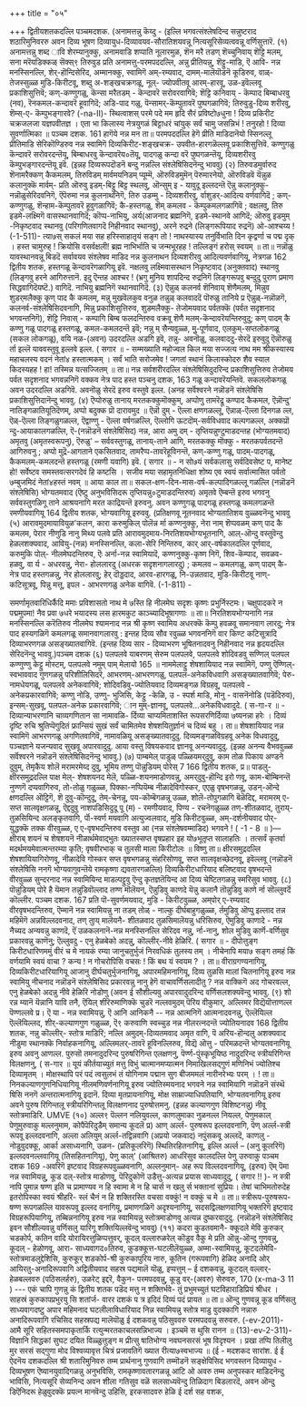 +++
title = "०५"

+++
द्वितीयशतकदल्लि पञ्चमदशक. 
(अनामत्तन्नु कॆय्दु - 
(इल्लि भगवत्संश्लेषदिन्द सन्नुष्टराद शठारिमुनिवररु अवन दिव्य भूषण दिव्यायुध-दिव्यावयव-सौरातिशयवन्नू नित्यसूरिसेव्यत्ववन्नू वर्णिसुत्तारॆ. 
(१) अनामत्तन्नु शब्द ावि शेरम्यानुक्कु, 
अनामवाडि शप्पाति नूलारमुळ, 
शॆन मरै तडण् शॆच्चुनिवाय् शॆट्टि मलम्, सना मरॆयडिक्कळ् सॆक्स्९ तिरुवुड 
प्रति अनामत्तु-परमपददल्लि, अन्नु प्रीतियन्नु, शॆट्टु-माडि, ऎ आवि- नन्न मनस्सिनल्लि, शेर्-हॊन्दिसेरिद, अम्मानक्कु, स्वामिगॆ अम्-रम्यवाद, दामम्-मालॆयॊडनॆ कूडिरुव, वाळ्-तेजस्सुळ्ळ मुडि-किरीटवू, शब्दु अ-शङ्खचक्रगळू, नूल्- ज्योपवीतवू आरम्-हारवू, उळ-इवॆल्लवू प्रकाशिसुत्तिवॆ; कण्-कण्णुगळु, कॆन्सा मरैतडम् - कॆन्दावरॆ सरोवरवागिवॆ; शॆट्टि कनिवाय् - कॆम्पाद बिम्बाधरवु (नव), रॆनकमल-कन्दावरॆ हूवागिदॆ; अडि-पाद गळु, पॆन्सामर्-कॆम्पुतावरॆ पुष्पगळागिवॆ; तिरुवुडु-दिव्य शरीरवु, शॆम्स्-ए- कॆम्पुभङ्गारवे? 
(-na-II)- 
स्थित्वाशस् परमे पदे मम हृदि सैरं प्रविष्टो७धुना ! दिव्य प्रकिरीट चक्रजलजा यज्ञपवीतज्ञ । 
एता भा किलास्य नेत्रयुगळं बिट्टाधरं चांयुक् सर्वं चामु जसन्निभं ! तनुरहो ! दिव्या सुवर्णात्मिका ॥ 
पञ्चम दशक. 
161 
हागॆये नन्न मन 
ता॥ परमपददल्लि हेगॆ प्रीति माडिदानॆयो स्सिनल्लू प्रीतिमाडि सेरिकॊण्डिरुव नन्न स्वामिगॆ दिव्यकिरीट-शङ्खचक्र- उपवीत-हारगळॆल्लवू प्रकाशिसुत्तिवॆ. कण्णुगळु कॆन्दावरॆ सरोवरदन्तॆयू, बिम्बाधरवु कॆन्दावरॆय०तॆयू, पादगळु कन्दा वरॆ पुष्पगळन्तॆयू, दिव्यशरीरवु कॆम्पुभङ्गारदन्तॆयू इवॆ. (इन्नह दिव्यरूपदॊडनॆ बन्दु नन्नल्लि संश्लेषिसिदनॆन्दु भाववु) 
(२) तिरुवडमुर्वारुद‌ शॆनामरैक्कण् कैकमलम्, तिरुविडम् मार्वमयनिडम् प्यूम्मॆ, 
ऒरुविडमुमॆन् पॆरुमारनेयो, 
ऒरुविडवॆ यॆन्नुळ कलानुक्कॆ 
मार्वम्- 
प्रति ऒरुवु इडम्-बिट्टु बिट्ट स्थलवु, ऒन्सुम् इ - यावुदू इल्लदन्तॆ ऎन्नु कलानुक्कु-नन्नॊळुसेरिदवनिगॆ, 
ऎपॆरुमा नन्न कुलनाथनिगॆ, तिरु उडम्मु - दिव्यशरीरवु, र्वाशुडर्-आदित्य वर्णवागिदॆ ; कण्-कण्णुगळु, शॆन्हाम-कॆम्पुतावरॆ हूवुगळागिवॆ; कै-हस्तगळु, शॆम् कमलव - कॆम्पुकमलगळागिवॆ ; वक्षलवु, तिरु इडमे-लक्ष्मिगॆ वासस्थानवागिदॆ; कॊप्प-नाभियु, अर्य(आजनाद ब्रह्मनिगॆ, इडमे-स्थानवे आगिदॆ; ऒरुवु इडमुम् -निकृष्टवाद स्थानवु (परिगणितवागदॆ निहीनवाद स्थानवु), अरने रुद्रने (लिङ्गरूपियाद रुद्रनॆ) ओ-आश्चय्य ! 
(-1-511)- 
त्या७स् सकलं मया सह हरिस्साहातृयं सङ्ग तो ! नाथस्यास्य तनुर्विभाति दिन कृद्वर्णा च पद्म दृक्‌ । हस्त चामुरुह् ! क्रियोसि वसर्वक्षली! ब्रह्म नाभिर्भाति च जन्मभूरहह ! तल्लिङ्गं हरोस् स्वयम् ॥ 
ता॥ नन्नॊळु यावस्थानवन्नू बिडदॆ सर्वावयव संश्लेषव माडिद नन्न कुलनाथन दिव्यशरीरवु आदित्यवर्णवागियू, नेत्रगळ 
162 
द्वितीय शतक, 
हस्तगळू कॆन्दावरॆगळागियू इवॆ. 
नक्षलवु लक्ष्मिवासस्थान निकृष्टवाद (अनुक्तवाद) स्थानवु (लिङ्गवु हरने आगिरुत्तानॆ. इदु ऎन्तह आश्चर ! (भ्रगु मुनिय शापदिन्द रुद्रनिगॆ लिङ्गरूपवु बन्दुदु पुराण प्रमाण सिद्धवागिदॆयष्टॆ.) 
वागिदॆ. नाभियु ब्रह्मनिगॆ स्थानवागिदॆ. 
(३) ऎन्नुळ् कलनर्व शॆनिवाय् शॆणैमलम्, मिन्नुव शुडर्‌मलैक्कु कृण् पाद कै कमलम्, मन्नु मुखवॆलकुव वनुळ तन्नुळ्‌ कलवाददॆ पॊरुळु तानिये 
प्र ऎन्नुळ्-नन्नॊळगॆ, कलनर्व-संश्लेषिसिदवनागि, मिन्नु प्रकाशिसुत्तिरुव, शुड‌मलैक्कु- तेजोमयवाद पर्वतक्कॆ (पर्वत सदृशनाद भगवन्तनिगॆ), शॆट्टि निवास् - कम्पागि बिम्ब फलदन्तिरुव वक्रवू शॆणै मलम्-कॆन्दावरॆयन्तिरुवुदु; कण् पादम् कै कण्णु गळू पादगळू हस्तगळू, कमल-कमलदन्तॆ इवॆ; नन्नु म् सैन्यवुळ्ळ, मुु-पूर्णवाद, एलकुम्-सप्तलोकगळू (सकल लोकगळू), वयि नळ-(अवन) उदरदल्लि अडगि इवॆ, तन्नु- अवनॊळु, कलवाददु-सेरदॆ इरुवुदु ऎन्नॊरुळु र्ता इल्लॆ याववस्तुवू इल्लवे इल्ल. 
( सगार ॥ - 
सम्मख्याति महोज्वल किल मया सज्जत्य नाथ मम श्रीकस्यास्य महाचलस्य वदनं नेतां४ 
हस्तात्मकम् । सर्वं भाति सरोजमेव ! जगतां स्थानं किलास्कोदरु शैव स्याल किदस्यहह ! हा! तस्मिन्न यत्सज्जितम् ॥ 
ता॥ नन्न सर्वशरीरदल्लि संश्लेषिसिदुदरिन्द प्रकाशिसुत्तिरुव तेजोमय पर्वत सदृशनाद भगवन्ननिगॆ वक्कव नेत्र पाद हस्त 
पञ्चनु दशक, 
163 
गळू कन्दावरॆयन्तिवॆ. सकललोकगळू अवन उदरदल्लि अडगिवॆ. अवनॊळु सेरदॆ इरुव वस्तुवे इल्ल. (अनह सर्वॆश्वरने नन्नॊडनॆ संश्लेषिसि प्रकाशिसुत्तिदानॆन्दु भाववु. 
(४) ऎप्पोरुळु तानाय् मरतकक्कुमॊक्कुम्, अप्पोणु तामरॆद्रू कण्पाद कैकमल, ऎन्नॊन्दु' नातिङ्गळातियूतिदॆणम्, अप्पो बदुक्क प्रॊ दारावमुद 
॥ ऎन्नॊ दुम् - ऎल्ला क्षणगळल्लू, ऎन्नाळ्-ऎल्ला दिनगळ ल्ल, ऎळ्-ऎल्ला तिङ्गळुगळल्ल, ऎद्वाण्णु - ऎल्ला वर्षगळल्लि, ऎल्लोगि ऊटदॊम्-सर्वविधवाद कल्पगळल्ल, अक्कप्रॊ न्दु-आयाकालगळल्लि, ऎ-(नन्नॊडनॆ संश्लेषिसिद) नन्न, आरा अमु दम् - तृप्तियन्नुण्टुमाडदन्तह (भोग्यतमवाद) अमृतवु (अमृतस्वरूपनु), ऎरुळु' – सर्ववस्तुगळू, तानाय्-ताने आगि, मरतकक्कु मॊक्कु - मरतकपर्वतदन्तॆ आगिरुवनु ; अप्पो मुद्रॆ-आगताने एकसितवाद, तामरैप्प-तावरॆहूविनन्तॆ, कण्-कण्णु गळू, पादम्-पादगळू, कैकमलम्-कमलदन्तॆ हस्तगळू (रमणी यवागि) इवॆ. 
( सगार ॥ - 
न 
सो७यं सर्वकलासु सर्वदिवसेष्ट प, मानेष्ट हो! सर्वेष्टव समस्तवत्सरगदेवं हि कष्टसि । सजीव मया सहामृतनिधिक्षा शोष्य एव स्वयं सर्वात्मासित पर्वतो ७म्बुजमिदं नेतां४हस्तं नवम् ॥ 
आया काल 
ता॥ सकल-क्षण-दिन-मास-वर्ष-कल्पादिगळल्लू गळल्लि (नन्नॊडनॆ संश्लेषिसि) भोग्यतमवाद (ऎष्टु अनुभविसिदरू तृप्तियन्नु०टुमाडदन्तिरुव) अमृतवे ऎम्बन्तॆ इरुव भगवनु सर्ववस्तुगळिगू ताने आश्रयनागि मरत काद्रियन्तॆ इरुवनु. अवन कण्णुगळू पादगळू हस्तगळू कमलगळन्तॆ रमणीयवागियू 
164 
द्वितीय शतक, 
भोग्यवागियू इरुववु. (प्रतिक्षणवू नूतनवाद भोग्यतातिशय वुळ्ळवनॆन्दु भाववु 
(५) आरावमुदमायावियुळ'कलन, कारा‌ करुमुकिल्‌ पोलॆन्न र्मा कण्णनुक्कु, नेरा नाम् शॆप्पवळम् कण् पाद कै कमलम, पेरार नीणुडि नानु मिथ्य पलवे 
प्रति आरावमुदमाय-निरतिशयभोग्यभूतनागि, आल्-ऒन्दु वस्तुवॆन्दु हेळलशक्यवाद, आवियु-(नन्न) मनस्सिनल्लि, कला-सेरि निन्तिरुव, कार् आर्-वर्षकालदल्लि पूर्णवाद, करुमुकि पोल्- नीलमेघदन्तिरुव, ऎः अर्ना-नन्न स्वामियादॆ, कण्णनुक्कु-कृष्ण निगॆ, शिव-कॆम्पाद, सवळव-हळवु, वा र्य - अधरवन्नु, नेरा- होललारदु (अधरक सदृशनागलारदु) ; कमलव – कमलगळु, कण् पादम् कै-नेत्र पाद हस्तगळन्नु, नेर होललारवु; हेर् दॊड्डदाद, आरव-हारगळू, नि-उन्नतवाद, मुडि-किरीटवू नाण्-कटिसूत्रवू, पिन्नु मत्तू, इपल - आभरणगळु अनेक 
वागिवॆ. 
(-1-811) - 

समर्णामृतवारिधिर्कैदि ममाः प्रविशासतो नाथ मे ७स्ति हि नीलमेघ सदृशः कृष्णः प्रभुर्निस्टमः। 
चक्षुपादकरे न पद्ममुपमा! नैव प्रवा ७धरे भयादस्य लस हारमकुट काञ्च्यादिभूषागणाः ॥ 
ता॥ निरतिशयभोग्यनागि नन्न मनस्सिनल्लि करॆतिरुव नीलमेघ श्यामनाद नन्न श्री कृष्ण स्वामिय अधरक्कॆ कॆम्पु हवळवू समानवाग लारदु; नेत्र पाद हस्यगळिगॆ कमलगळू समानवागलारवु : इन्तह दिव्य सौव रवुळ्ळ भगवननिगॆ वार किण्ट कटिसूत्रादि दिव्याभरणगळ असङ्ख्यातवागिवॆ. (इन्तह दिव्य सार - दिव्याभरण भूषितनादवनु निहीनवाद नन्न हृदयदल्लि सेरिदनॆन्दु भाववु.)पञ्चम दशक 
(६) पलपलवे याबरणम् सेरुम पलपलवे, 
पलपलवे शोदिवडवु सण्णिल् पलपल कण्णुण्णु केट्टु 
मोस्टम्, पलपलवे नमुम् पाम्‌ मेलायो 
165 
॥ नाममेलाट्टु शेषशायियाद नन्न स्वामिगॆ, पण्णु ऎण्णिल्-स्वभाववाद गुणगळन्नु परिशीलिसिदरॆ, आभरणम्-आभरणगळु, पलपल-अनेकविधवागि असङ्ख्यातवागिवॆ; पेरु-नामधेयगळू, पलपलवे अनेकवागिवॆ; शोदिवडिवु-ज्योतियवाद दिव्यमङ्गळ विग्रहवू, पलपलवे - अनेकप्रकारवागिवॆ; कण्णु नोडि, उण्णु- भुजिसि, केट्टु -केळि, उ - स्पर्श माडि, मोनु - वासनॆनोडि (पडॆदिरुव), इन्सम्-सुखवू, पलपल-अनेक प्रकारवागिवॆ; ान मुम्-ज्ञानवू, पलपलवे...अनेकविधवादुदे. 
( स-गा-र ॥ - 
दिव्यान्याभरणानि चाव्यगणितान सा नामावळि- 
र्दिव्या चाप्यमिताशस्ति रूपसरणिर्दिव्या ७ष्यनन्ना हरेः । दिव्यं दृष्टि रुचि श्रुतिप्पॆगुदितं फ्रान्सियं सुखं सर्वं चामितमेव शेषशयितुर्ज्ञानं च दिव्यं बहु । 
ता॥ शेषशायियाद नन्न स्वामिगॆ आभरणगळू अगणितवागिवॆ, नामावळियू असङ्ख्यातवादुदु. दिव्यमङ्गळविग्रहवू अनेक विधवादुदु, पञ्चज्ञाने यजन्यवाद सुखवू अपारवादुदु. आया वस्तु विषयकवाद ज्ञानवू अनन्यवादुदु. (इन्नह अनन्य वैभववुळ्ळ सर्वॆश्वरने नन्नॊडनॆ संश्लेषिसिदनॆन्दु भाववु.) (७) पाम्बमेल् पाडुळ् पळ्ळियमर्‌दुवु, काम तोळ पिकाय अण्डने दुवुम्, तेमृकैय शोलॆ मरामरमेय्द दुवु, भूमिय तण्णु पॊन्नुडियम् पोरेस् 
7 
166 
द्वितीय शतक, 
प्र॥ पाडलु-क्षीरसमुद्रदल्लि पाक्ष मेल्- शेषशयनद मेलॆ, पळ्ळि-शयनमाडोणवन्नु, अमर्‌दुवु-हॊन्दि इरो णवू, काम-बॊम्बिनन्तॆ नुण्णगॆ दप्पवागिरुव, तो-तोळु गळुळ्ळ, पिक्का-नप्पियॆम्ब नीळादेविगोस्कर, एएळु वृषभगळन्नू, उडन्-ऒन्दे क्षणदल्लि ऒट्टिगॆ, शॆ दुवु-कॊन्दुदू, तेम्-चेनन्नू, पय-कॊम्बॆगळन्नू उळ्ळ, शोलॆ-तोपुगळागि बॆळॆदिद्द, मरामरम् ए-सप्त सालवृक्षगळन्नू, ऎद्ददुवु नाशपडिसिदुदू पू (म) - रमणीयवाद, पिण्य - रचनॆगळुळ्ळ तण्-शीतळवाद, तुराय्-तुळसियिन्द अलङ्कृतवागि, र्पॊ-स्वर्ण मयवागि अत्युज्वलवाद, मुडि किरीटवुळ्ळ, अम्-दर्शनीयवाद पोर्-युद्धक्कॆ तक्क वीरवुळ्ळ, ए ए-वृषभदन्तिरुव वस्तुव आ (नन्न संश्लेषवम्माडिद) भगवने ! 
( -1 - 8 ॥ )— 
क्षीराब् शयनं च शेषशयनॆ नीळार्थमेवाद्भुतः ख्यातस्सप्त वृषप्रहार इह यो७भूतृप्त सालाहतिः । तत्सर्वं कृतर्वा मदर्थमयमेवात्मन्तरम्या कृति; 
वृषवीरभाक् च तुलसी माला किरीटोलः ॥ 
विष्णु 
ता॥ क्षीरसमुद्रदल्लि शेषशायियागिरोणवू, नीळादेवि गोस्कर सप्त वृषभगळन्नु संहरिसोणवू, सप्त सालवृक्षच्छेदनवू, इवॆल्लवू (नन्नॊडनॆ संश्लेषिसि ननगॆ भोग्यवागुवन्तॆये रामकृष्णा द्यवतारगळल्लि) दिव्यकिरीटधारियाद बलिष्टवाद वृषभदन्तॆ वीरवुळ्ळ सुन्दरनाद नन्न स्वामियिन्द माडल्पट्टुवु ऎन्दु कृतज्ञतॆयिन्द आ दिव्य चेष्टितगळन्नु स्मरिसुव भाववु. 
(८) पॊन्नुडियम् पोरे है यॆमान 
तन्नुडिवॊल्लाद तण्ण 
मॊलॆयन्, 
ऎन्नुडिवु काणदे यॆन्नु कलानै तॊन्नुडिवु काणे र्ना सॊल्लुवर्दॆ कॊल्लीर. 
पञ्चम दशक. 
167 
प्रति पॊ-सुवर्णमयवाद, मुडि - किरीटवुळ्ळ, अम्‌पोर् ए-रम्यवाद वीरवृषभदन्तिरुव, ऎम्मानॆ नन्न स्वामियन्नु ना तडम् तोळ् - नाल्कु दीर्घबाहुगळुळ्ळ, र्तमुडिवु ऒप्पु इल्लाद तन्न महिमॆगॆ अन्नविल्लदवनाद, तण् तुाय् मालॆयनै- शीतळवाद तुळसिमालॆयन्नु धरिसिरुव, ऎमुडिवु काणादे - नन्न नैच्यद अन्यवन्नु काणदॆ, ऎं उळकलनानॆ-नन्न मनस्सिनल्लि सेरिदव नन्नु, र्ना-नानु, शोल मुडिवु कार्णॆ-वर्णिसुव प्रकारवन्नु काणॆनु; ऎल्लुवदु - एनु हेळबेको अदन्नु, कॊल्लीर्-नीवे हेळिरि. 
( सगार ॥ - 
दीपोत्तुङ्ग किरीटधारिणममुं वीरं च मे नायकं रम्या जानुचतुर्भुजं निरवधिकं तुलस्य तम् । नीचेनापि मया७ सङ्ग तमहं किं वर्णयामि स्वयं वाचा ? कन्य ! न गोचरोपिसि वचसः ! किं बथ 
यं स्वयम ? । 
ता॥ वीराग्रगण्यनागियू, दिव्यकिरीटधारियागियू आजानु दीर्घचतुर्भुजनागियू, अपारमहिमनागियू, दिव्य तुळसि मालां चितनागियू इरुव नन्न स्वामियु नीचनाद नन्नॊडनॆ संश्लेषिसिद प्रकारवन्नु नानु हेगॆ वाचावर्णिसलादीतु ? नन्न वाक्किगॆ अद गोचरवल्ल, एनु हेळबेको अदन्नु नीवे हेळिरि नोडोणु (अवन ई सौशील्यवु अपारवादुदरिन्द वर्णिसलशक्यवॆन्दु भाववु. 
(९) शो रन्न म्यानॆ यॆन्नानि यावि तनै, 
ऎयिल् शीरॆरुमाणिक्कॆ चुडरॆ नल्लवमुदम् पॆरिय वीकुमार्, अल्लिमर विद्यॆयॊत्ताणल्ल पॆण्णल्लवे 
प्र। ऎ या - नन्न स्वामियन्नु, ऎ आनि आनिकनै -- नन्न आत्मनिगॆ आत्मनादवनन्नु, ऎल्लॆयिल्ल ऎल्लॆयिल्लद, शीर्-कल्याणगुण गळुळ्ळ, ऎ९ करुवाणि स्वच्चुड नन्न नीलरत्नदन्तॆ ज्योतियनादव 
168 
द्वितीय शतक, 
नन्नु कॊल्लीर्- स्तोत्र माडिरि; नल्लि अमुदम्-दिव्यतमवाद अमृत वागि, पॆ अरिय-हॊन्दलु अशक्यवाद नीडुमा 
स्थानक्कॆ निर्वाहकनागियू, अल्लिमलर्-तावरॆ हूविनल्लिरुव, विद्यॆ ऒत्तु - परिमळदन्तॆ भोग्यतवनागियू इरुव अवनु आणल्ल. पुरुसॊ तमनादुदरिन्द पुरुषरिगिन्त एलक्षणनु, पॆर्ण्ण-पुंस्कृभूयिष्ठ नादुदरिन्द स्त्रीयरिगिन्त विलक्षणनु, 
( स-गार ॥ 
यूयं कीर्तयाच्युतं मत्तु विभुं चात्मानमप्यात्मन निमाखिलसद्गुणं मणिनिभं ज्योतिश्च दिव्यामृतम् । मोक्षस्थापि परं पदं त्वसुलभं तं योगिनाम पद्मान सुग बीजममलं नारीनरेभ्यः परम् । 
! 
ता॥ निनकल्याणगुणनिधियागियू नीलमणिवर्णनागियू इरुव ज्योतिस्मयनाद भगवने नन्न स्वामियागि नन्नॊडनॆ संस्थॆ षिसि ननगॆ अन्तरात्मनागियू इदानॆ. दिव्या मृतप्रायनागियू, मोक्ष साम्राज्याधिपतियागि, भोग्यतवनागियू इरुव अवने पुरुष रिगिन्तलू स्त्रीयरिगिन्तलू विलक्षणनाद पुरुषोत्तमनु. (इन्नह कल्याणगुण विशिष्टनन्नु) नीवू स्तोत्रमाडिरि. 
UMVE 
(१०) अल्ल९ पॆल्लन 
नलियुवल्ल, 
काणलुमाका नुळनल्ल नियल्ल, 
पेणुमकाल् पेणुमुरुवाकु मल्लनुमाम, कोपैपॆरिदुडैम् समान्य कूदलॆ 
प्र) आण् अर्ल्ल- पुरुषरूप 
इल्लदवनागि, पॆण् अर्ल्ल-स्त्री रूपवू इल्लदवनागि, अल्ला अलियुम् अर्ल्ल-तद्विन्नवागि (अप्रयो जकवाद) नपुंसकवू अल्लदॆ, काणलु - नोडुवुदक्कू, आर्का असाध्यनागि, उळन- (प्रतिकूलरिगॆ) स्थितिरहितनागियू, इल्लि अर्ल्ल – (अनु कूलरिगॆ) इल्लदवनल्लवागियू (तिसहितनागियू), पेणु काल्' (आश्रितरु) आधरिसुव कालदल्लि पेणु उरुवाकु 
पञ्चम दशक 
169 
-अवरिगॆ इष्टवाद विग्रहरूपवुळ्ळवनागि, अल्लनुमान्- अह रूप विल्लदवनागियू, (इरुव) ऎम् पॆमा नन्न स्वामियन्नु, कूड दल्-स्तोत्र माडोणवु, पॆरिदुकोणॆ उडैत्तु-अत्यन्न प्रयास साध्यवादुदु, 
( सगार !! )- 
न स्त्री नापि पुमान्न षण्ण इति च प्रामाण्यव न हि स्वामा मे न हि चार्स न खलु र्स भक्तानां सुप्रियः। तेषां चाभिमतोरुदेह इतरोपिस्का स्वयं श्रीहरि- 
स्लं चैनं न हि शक्तिरस्ति वचसा वक्कुं! न वक्कुं च मे ॥ 
ता॥ स्त्रीरूप-पुरुषरूप-षण्ण रूपगळल्लि यावरूपवू इल्लद वनागियू, प्रमाणगळिगॆ अदृश्यनागियू, सदसद्विलक्षणवागियू भक्तरिगॆ इष्टवाद विग्रहरूपियागियू, तब्बिन्ननागियू इरुव नन्न स्वामियन्नु स्तोत्रमाडोणवु अत्यन्न दुष्करवादुदु. (नन्नॊडनॆ संश्लेषिसिद इवन सौशील्यवन्नु वर्णिसलु यारिगू शक्तियिल्लवॆन्दु भाववु) 
(११) कदरा कुडतवमानै- 
क्कूदले मेवि कुरुकर् चडकोर्प, कतिन वादि योरायिरत्तुळिप्पत्तुवर्, कूदल् वल्लारुळरेल् कॊडुव‌ वैकु मे 
प्रति ऒन्नु-ऒन्दु गुणवन्नु, कूदल् - हेळोणवू, आरा- साध्यवागद०तिरुव, कुडक्कूत्त-घटलीलॆयुळ्ळ, अम्मा-स्वामियन्नु, कूटदलेमेवि-स्तोत्रमाडलुद्देशिसि, कुरुकूर् शडकोर्प-श्री कुरुकापुरिय नारु, कूतिन (गरूपवागि) हेळिद अनादि ओर् आयिरतु-अनादिरूपवागि अद्वितीयवाद सहस्र पद्यमालॆ यॊळु, इप्पत्तुम् – ई दशकवन्नु, कूटदल् वल्लार्- हेळबल्लवरु (पठिसलर्हरु), उळरेट् इद्दरॆ, वैकुन- परमपदवन्नु, कूडु वर्-(अवरु) सेरुवरु, 
170 
(x-ma-3 11 ) --- 
एकं चापि गुणन्नु 
कं 
द्वितीय शतक 
पडॆद मत्तु न शक्तिर्भवे- 
तुं प्रभुमच्युतं घटविहाराडिप्रियं श्रीधर । साहस्रं कुरुकापप्रभुरयु सि शतांर्ज- वारर दशकं प त्र इदिदं दिव्यं पदं प्रायत ॥ 
ता॥ ऒन्दु गुणवन्नू कूड वर्णिसलु साध्यवागदष्टु अपार महिमनाद घटलीलाविधारियाद निन्न स्वामियन्नु स्तोत्र माडु वुदक्कागि नन्नारु अनादिरूपवागि रचिसिद सहस्रपद्य मालॆयॊळु ई दशकवन्नु पठिसुववरु परमपदवन्नु सरुवरु. 
(-ev-2011)- 
आमै सूरि सहितस्समपाकृतार्कि रत्युन्मरतकाचलसन्निभाज्य । 
इञ्चमॆ स थुसि रानन ॥ 
(13)-ev-2-311)- 
विज्ञानि सिद्धकां सुघट दयित विळ्ळुत्तुङ्ग म प्रीत्सु षातिभोग्य नवघनसरसं 
भूष विदृश्यन । 
प्रखा तप्पि तिलीलु मुर सरसं सद्गुणा मोद विश्वव्यावृत्त चित्रं प्रजावतिगॆ ख्यात रीत्या७स्वभाज्य ॥ 
(ई - मदशकद सारांश. 
ई 
ई ऐदनॆय दशकदल्लि श्री शतारिमुनिवरु तम्म प्रार्थनानु गुणवागि तम्मॊडनॆ सङ्क्षेपिसिद भगवस्तन दिव्यायुध - दिव्यभूषण ऎष्यानयुवादिगळन्नु अनुभविसि, रामकृष्णावतारगळन्नू आटि ओ अवरु तम्म अनुपस्कर माडिदनॆन्दु भाविसि, नित्यसूरि सेव्यनिन्द अवन शीला गतिसुव वळॆ सलसाध्यवॆन्दु तिळिदाग बिडलारदॆ, अवन ऒन्दु डिऎनिदरू हेळुवुदक्कॆ प्रयत्न मानवॆन्दु उहिसि, इरकसादवरु हेळि ई दर्श 
सह वशक, 
